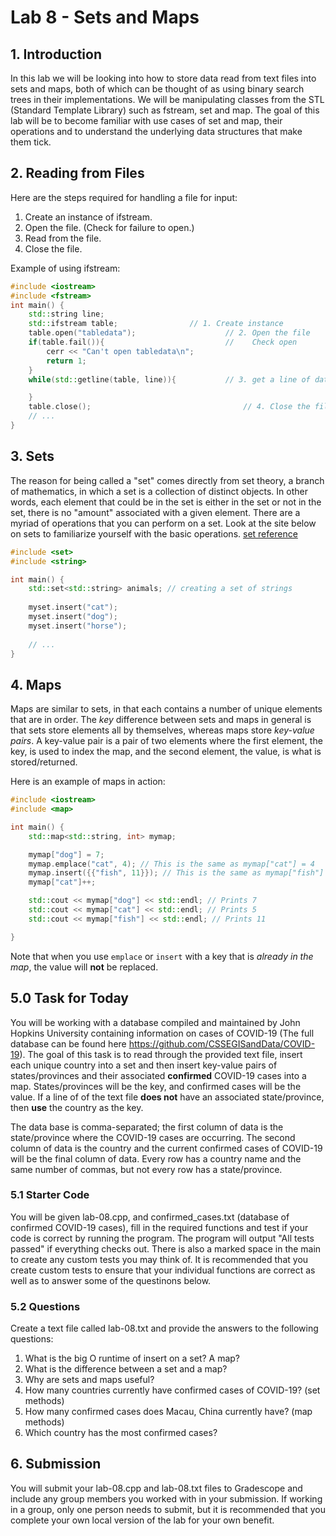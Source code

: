 # Lab 8 - Sets and Maps

## 1. Introduction
In this lab we will be looking into how to store data read from text files into sets and maps, both of which can be thought of as using binary search trees in their implementations. We will be manipulating classes from the STL (Standard Template Library) such as fstream, set and map. The goal of this lab will be to become familiar with use cases of set and map, their operations and to understand the underlying data structures that make them tick.


## 2. Reading from Files
Here are the steps required for handling a file for input:
<ol start="1">
    <li>Create an instance of ifstream.</li>
    <li> Open the file. (Check for failure to open.)</li>
    <li>Read from the file.</li>
    <li>Close the file.</li>
</ol>

Example of using ifstream:
```C++
#include <iostream>
#include <fstream>
int main() {
    std::string line;
    std::ifstream table;                // 1. Create instance
    table.open("tabledata");                    // 2. Open the file
    if(table.fail()){                           //    Check open
        cerr << "Can't open tabledata\n";
        return 1;
    }
    while(std::getline(table, line)){           // 3. get a line of data from table, store in string

    }    
    table.close();                                  // 4. Close the file
    // ...
}
```

## 3. Sets

The reason for being called a "set" comes directly from set theory, a branch of mathematics, in which a set is a collection of distinct objects. In other words, each element that could be in the set is either in the set or not in the set, there is no "amount" associated with a given element.  There are a myriad of operations that you can perform on a set. Look at the site below on sets to familiarize yourself with the basic operations.
[set reference](http://en.cppreference.com/w/cpp/container/set)

```C++
#include <set>
#include <string>

int main() {
    std::set<std::string> animals; // creating a set of strings
	
	myset.insert("cat");
	myset.insert("dog");
	myset.insert("horse");
	
	// ...
}

```
## 4. Maps

Maps are similar to sets, in that each contains a number of unique elements that are in order. The *key* difference between sets and maps in general is that sets store elements all by themselves, whereas maps store *key-value pairs*. A key-value pair is a pair of two elements where the first element, the key, is used to index the map, and the second element, the value, is what is stored/returned. 

Here is an example of maps in action:
```C++
#include <iostream>
#include <map>

int main() {
    std::map<std::string, int> mymap;

    mymap["dog"] = 7;
    mymap.emplace("cat", 4); // This is the same as mymap["cat"] = 4
    mymap.insert({{"fish", 11}}); // This is the same as mymap["fish"] = 11
    mymap["cat"]++;

    std::cout << mymap["dog"] << std::endl; // Prints 7
    std::cout << mymap["cat"] << std::endl; // Prints 5
    std::cout << mymap["fish"] << std::endl; // Prints 11

}
```
Note that when you use `emplace` or `insert` with a key that is *already in the map*, the value will **not** be replaced.

## 5.0 Task for Today

You will be working with a database compiled and maintained by John Hopkins University containing information on cases of COVID-19 (The full database can be found here https://github.com/CSSEGISandData/COVID-19). The goal of this task is to read through the provided text file, insert each unique country into a set and then insert key-value pairs of states/provinces and their associated **confirmed** COVID-19 cases into a map. States/provinces will be the key, and confirmed cases will be the value. If a line of of the text file **does not** have an associated state/province, then **use** the country as the key.

The data base is comma-separated; the first column of data is the state/province where the COVID-19 cases are occurring. The second column of data is the country and the current confirmed cases of COVID-19 will be the final column of data. Every row has a country name and the same number of commas, but not every row has a state/province.

### 5.1 Starter Code

You will be given lab-08.cpp, and confirmed_cases.txt (database of confirmed COVID-19 cases), fill in the required functions and test if your code is correct by running the program. The program will output "All tests passed" if everything checks out. There is also a marked space in the main to create any custom tests you may think of. It is recommended that you create custom tests to ensure that your individual functions are correct as well as to answer some of the questinons below.

### 5.2 Questions

Create a text file called lab-08.txt and provide the answers to the following questions:

<ol start="1">
    <li>What is the big O runtime of insert on a set? A map?</li>
    <li>What is the difference between a set and a map? </li>
    <li>Why are sets and maps useful? </li>
    <li>How many countries currently have confirmed cases of COVID-19? (set methods)</li>
    <li>How many confirmed cases does Macau, China currently have? (map methods)</li>
    <li>Which country has the most confirmed cases?</li>

</ol>

## 6. Submission

You will submit your lab-08.cpp and lab-08.txt files to Gradescope and include any group members you worked with in your submission. If working in a group, only one person needs to submit, but it is recommended that you complete your own local version of the lab for your own benefit.
